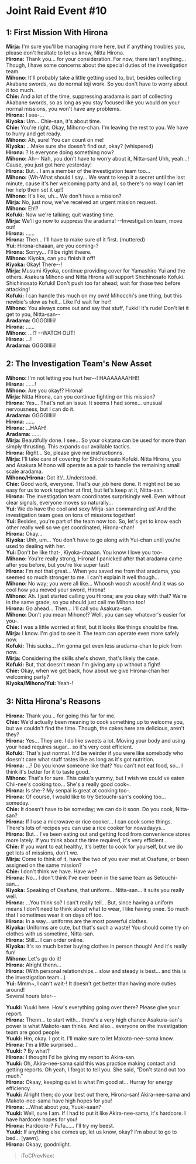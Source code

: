 
Joint Raid Event #10
====================

## 1: First Mission With Hirona
**Mirja:** I'm sure you'll be managing more here, but if anything troubles you, please don't hesitate to let us know, Nitta Hirona.  
**Hirona:** Thank you... for your consideration. For now, there isn't anything... Though, I have some concerns about the special duties of the investigation team.  
**Mihono:** It'll probably take a little getting used to, but, besides collecting Akabane swords, we do normal toji work. So you don't have to worry about it too much.  
**Chie:** And a lot of the time, suppressing aradama is part of collecting Akabane swords, so as long as you stay focused like you would on your normal missions, you won't have any problems.  
**Hirona:** I see-...  
**Kiyoka:** Um... Chie-san, it's about time.  
**Chie:** You're right. Okay, Mihono-chan. I'm leaving the rest to you. We have to hurry and get ready.  
**Mihono:** Ah, sure\! You can count on me\!  
**Kiyoka:** ...Make sure she doesn't find out, okay? (whispered)  
**Hirona:** ? Is everyone doing something now?  
**Mihono:** Ah-- Nah, you don't have to worry about it, Nitta-san\! Uhh, yeah...\! Cause, you just got here yesterday\!  
**Hirona:** But... I am a member of the investigation team too...  
**Mihono:** (Wh-What should I say... We want to keep it a secret until the last minute, cause it's her welcoming party and all, so there's no way I can let her help them set it up\!\)  
**Mihono:** It's like, uh... We don't have a mission?  
**Mirja:** No, just now, we've received an urgent mission request.  
**Mihono:** Eh\!\?  
**Kofuki:** Now we're talking; quit wasting time.  
**Mirja:** We'll go now to suppress the aradama\! --Investigation team, move out\!  
**Hirona:** ......  
**Hirona:** Then... I'll have to make sure of it first. (muttered)  
**Yui:** Hirona-chaaan, are you coming-?  
**Hirona:** Sorryy... I'll be right theere.  
**Mihono:** Kiyoka, can you finish it off\!  
**Kiyoka:** Okay\! There--\!  
**Mirja:** Musumi Kiyoka, continue providing cover for Yamashiro Yui and the others. Asakura Mihono and Nitta Hirona will support Shichinosato Kofuki. Shichinosato Kofuki\! Don't push too far ahead; wait for those two before attacking\!  
**Kofuki:** I can handle this much on my own\! Mihocchi's one thing, but this newbie's slow as hell... Like I'd wait for her\!  
**Mihono:** You always come out and say that stuff, Fukki\! It's rude\! Don't let it get to you, Nitta-san--  
**Aradama:** GGGGIIIiii\!  
**Hirona:** ......  
**Mihono:** ...\!\? --WATCH OUT\!  
**Hirona:** ...\!  
**Aradama:** GGGGIIIiii\!  

## 2: The Investigation Team's New Asset
**Mihono:** I'm not letting you hurt her--\! HAAAAAAAHH\!\!  
**Hirona:** ......\!  
**Mihono:** Are you okay\!\? Hirona\!  
**Mirja:** Nitta Hirona, can you continue fighting on this mission?  
**Hirona:** Yes... That's not an issue. It seems I had some... unusual nervousness, but I can do it.  
**Aradama:** GGGGIIIiii\!  
**Hirona:** ......  
**Hirona:** ...HAAH\!  
**Aradama:** ......  
**Mirja:** Beautifully done. I see... So your okatana can be used for more than simply thrusting. This expands our available tactics.  
**Hirona:** Right... So, please give me instructionns.  
**Mirja:** I'll take care of covering for Shichinosato Kofuki. Nitta Hirona, you and Asakura Mihono will operate as a pair to handle the remaining small scale aradama.  
**Mihono/Hirona:** Got it\!/...Understood.  
**Chie:** Good work, everyone. That's our job here done. It might not be so easy for us to work together at first, but let's keep at it, Nitta-san.  
**Hirona:** The investigation team coordinates surprisingly well. Even without clear signals, everyone moves so naturally...  
**Yui:** We do have the cool and sexy Mirja-san commanding us\! And the investigation team goes on tons of missions together\!  
**Yui:** Besides, you're part of the team now too. So, let's get to know each other really well so we get coordinated, Hirona-chan\!  
**Hirona:** Okay...  
**Kiyoka:** Uhh, um... You don't have to go along with Yui-chan until you're used to dealing with her.  
**Yui:** Don't be like that-, Kiyoka-chaaan. You know I love you too-.  
**Mihono:** You're really strong, Hirona\! I panicked after that aradama came after you before, but you're like super fast\!  
**Hirona:** I'm not that great... When you saved me from that aradama, you seemed so much stronger to me. I can't explain it well though...  
**Mihono:** No way; you were all like... Whoosh woosh woosh\! And it was so cool how you moved your sword, Hirona\!  
**Mihono:** Ah. I just started calling you Hirona; are you okay with that? We're in the same grade, so you should just call me Mihono too\!  
**Hirona:** Go ahead... Then... I'll call you Asakura-san.  
**Mihono:** Don't you mean Mihono\!\? Well, you can say whatever's easier for you-.  
**Chie:** I was a little worried at first, but it looks like things should be fine.  
**Mirja:** I know. I'm glad to see it. The team can operate even more safely now.  
**Kofuki:** This sucks... I'm gonna get even less aradama-chan to pick from now.  
**Mirja:** Considering the skills she's shown, that's likely the case.  
**Kofuki:** But, that doesn't mean I'm giving any up without a fight\!  
**Chie:** Okay, when we get back, how about we give Hirona-chan her welcoming party?  
**Kiyoka/Mihono/Yui:** Yeah-\!  

## 3: Nitta Hirona's Reasons
**Hirona:** Thank you... for going this far for me.  
**Chie:** We'd actually been meaning to cook something up to welcome you, but we couldn't find the time. Though, the cakes here are delicious, aren't they?  
**Hirona:** Yes... They are. I do like sweets a lot. Moving your body and using your head requires sugar... so it's very cost efficient.  
**Kofuki:** That's just normal. It'd be weirder if you were like somebody who doesn't care what stuff tastes like as long as it's got nutrition.  
**Hirona:** ...? Do you know someone like that? You can't not eat food, so... I think it's better for it to taste good.  
**Mihono:** That's for sure. This cake's yummy, but I wish we could've eaten Chii-nee's cooking too... She's a really good cook\~\.  
**Hirona:** Is she-? My senpai is great at cooking too-.  
**Hirona:** Of course, I would like to try Setouchi-san's cooking too... someday.  
**Chie:** It doesn't have to be someday; we can do it soon. Do you cook, Nitta-san?  
**Hirona:** If I use a microwave or rice cooker... I can cook some things. There's lots of recipes you can use a rice cooker for nowadayys...  
**Hirona:** But... I've been eating out and getting food from convenience stores more lately. If you think about the time required, it's very efficient...  
**Chie:** If you want to eat healthy, it's better to cook for yourself, but we do get lots of missions, don't we.  
**Mirja:** Come to think of it, have the two of you ever met at Osafune, or been assigned on the same mission?  
**Chie:** I don't think we have. Have we?  
**Hirona:** No... I don't think I've ever been in the same team as Setouchi-san...  
**Kiyoka:** Speaking of Osafune, that uniform... Nitta-san... it suits you really well.  
**Hirona:** ...You think so? I can't really tell... But, since having a uniform means I don't need to think about what to wear, I like having onee. So much that I sometimes wear it on days off too.  
**Hirona:** In a way... uniforms are the most powerful clothes.  
**Kiyoka:** Uniforms are cute, but that's such a waste\! You should come try on clothes with us sometime, Nitta-san.  
**Hirona:** Still... I can order online.  
**Kiyoka:** It's so much better buying clothes in person though\! And it's really fun\!  
**Mihono:** Let's go do it\!  
**Hirona:** Alright thenn...  
**Hirona:** (With personal relationships... slow and steady is best... and this is the investigation team...)  
**Yui:** Mmm\~, I can't wait-\! It doesn't get better than having more cuties around\!  
Several hours later--

  
**Yuuki:** Yuuki here. How's everything going over there? Please give your report.  
**Hirona:** Thenn... to start with... there's a very high chance Asakura-san's power is what Makoto-san thinks. And also... everyone on the investigation team are good people.  
**Yuuki:** Hm, okay. I got it. I'll make sure to let Makoto-nee-sama know.  
**Hirona:** I'm a little surprised...  
**Yuuki:** ? By what?  
**Hirona:** I thought I'd be giving my report to Akira-san.  
**Yuuki:** Oh, Akira-nee-sama said this was practice making contact and getting reports. Oh yeah, I forgot to tell you. She said, "Don't stand out too much."  
**Hirona:** Okaay, keeping quiet is what I'm good at... Hurray for energy efficiency.  
**Yuuki:** Alright then; do your best out there, Hirona-san\! Akira-nee-sama and Makoto-nee-sama have high hopes for you\!  
**Hirona:** ...What about you, Yuuki-saan?  
**Yuuki:** Well, sure I am. If I had to put it like Akira-nee-sama, it's hardcore. I have hardcore hopes for you\!  
**Hirona:** Hardcore-? Fufu...... I'll try my beest.  
**Yuuki:** If anything else comes up, let us know, okay? I'm about to go to bed... [yawn].  
**Hirona:** Okaay, goodniight.  
> :ToCPrevNext